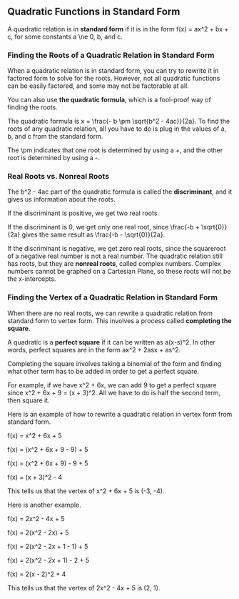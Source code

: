 Quadratic Functions in Standard Form
-------

A quadratic relation is in **standard form** if it is in the form f(x) = ax^2 + bx + c, for some constants a \ne 0, b, and c.


### Finding the Roots of a Quadratic Relation in Standard Form

When a quadratic relation is in standard form, you can try to rewrite it in factored form to solve for the roots. However, not all quadratic functions can be easily factored, and some may not be factorable at all.

You can also use **the quadratic formula**, which is a fool-proof way of finding the roots.

The quadratic formula is x = \frac{- b \pm \sqrt{b^2 - 4ac}}{2a}. To find the roots of any quadratic relation, all you have to do is plug in the values of a, b, and c from the standard form.

The \pm indicates that one root is determined by using a +, and the other root is determined by using a -.


### Real Roots vs. Nonreal Roots

The b^2 - 4ac part of the quadratic formula is called the **discriminant**, and it gives us information about the roots.

If the discriminant is positive, we get two real roots.

If the discriminant is 0, we get only one real root, since \frac{-b + \sqrt{0}}{2a} gives the same result as \frac{-b - \sqrt{0}}{2a}.

If the discriminant is negative, we get zero real roots, since the squareroot of a negative real number is not a real number. The quadratic relation still has roots, but they are **nonreal roots**, called complex numbers. Complex numbers cannot be graphed on a Cartesian Plane, so these roots will not be the x-intercepts.


### Finding the Vertex of a Quadratic Relation in Standard Form

When there are no real roots, we can rewrite a quadratic relation from standard form to vertex form. This involves a process called **completing the square**. 

A quadratic is a **perfect square** if it can be written as a(x-s)^2. In other words, perfect squares are in the form ax^2 + 2asx + as^2. 

Completing the square involves taking a binomial of the form and finding what other term has to be added in order to get a perfect square.

For example, if we have x^2 + 6x, we can add 9 to get a perfect square since x^2 + 6x + 9 = (x + 3)^2. All we have to do is half the second term, then square it.

Here is an example of how to rewrite a quadratic relation in vertex form from standard form.

f(x) = x^2 + 6x + 5

f(x) = (x^2 + 6x + 9 - 9) + 5

f(x) = (x^2 + 6x + 9) - 9 + 5

f(x) = (x + 3)^2 - 4

This tells us that the vertex of x^2 + 6x + 5 is (-3, -4).

Here is another example.

f(x) = 2x^2 - 4x + 5

f(x) = 2(x^2 - 2x) + 5

f(x) = 2(x^2 - 2x + 1 - 1) + 5

f(x) = 2(x^2 - 2x + 1) - 2 + 5

f(x) = 2(x - 2)^2 + 4

This tells us that the vertex of 2x^2 - 4x + 5 is (2, 1).